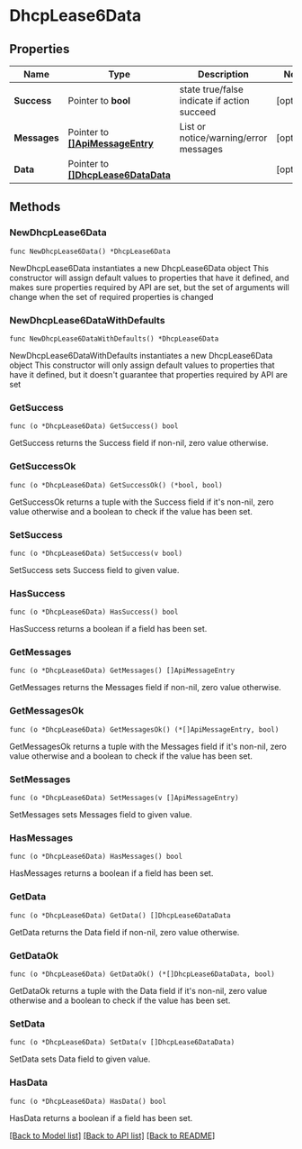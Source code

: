 # DhcpLease6Data

## Properties

Name | Type | Description | Notes
------------ | ------------- | ------------- | -------------
**Success** | Pointer to **bool** | state true/false indicate if action succeed | [optional] 
**Messages** | Pointer to [**[]ApiMessageEntry**](ApiMessageEntry.md) | List or notice/warning/error messages | [optional] 
**Data** | Pointer to [**[]DhcpLease6DataData**](DhcpLease6DataData.md) |  | [optional] 

## Methods

### NewDhcpLease6Data

`func NewDhcpLease6Data() *DhcpLease6Data`

NewDhcpLease6Data instantiates a new DhcpLease6Data object
This constructor will assign default values to properties that have it defined,
and makes sure properties required by API are set, but the set of arguments
will change when the set of required properties is changed

### NewDhcpLease6DataWithDefaults

`func NewDhcpLease6DataWithDefaults() *DhcpLease6Data`

NewDhcpLease6DataWithDefaults instantiates a new DhcpLease6Data object
This constructor will only assign default values to properties that have it defined,
but it doesn't guarantee that properties required by API are set

### GetSuccess

`func (o *DhcpLease6Data) GetSuccess() bool`

GetSuccess returns the Success field if non-nil, zero value otherwise.

### GetSuccessOk

`func (o *DhcpLease6Data) GetSuccessOk() (*bool, bool)`

GetSuccessOk returns a tuple with the Success field if it's non-nil, zero value otherwise
and a boolean to check if the value has been set.

### SetSuccess

`func (o *DhcpLease6Data) SetSuccess(v bool)`

SetSuccess sets Success field to given value.

### HasSuccess

`func (o *DhcpLease6Data) HasSuccess() bool`

HasSuccess returns a boolean if a field has been set.

### GetMessages

`func (o *DhcpLease6Data) GetMessages() []ApiMessageEntry`

GetMessages returns the Messages field if non-nil, zero value otherwise.

### GetMessagesOk

`func (o *DhcpLease6Data) GetMessagesOk() (*[]ApiMessageEntry, bool)`

GetMessagesOk returns a tuple with the Messages field if it's non-nil, zero value otherwise
and a boolean to check if the value has been set.

### SetMessages

`func (o *DhcpLease6Data) SetMessages(v []ApiMessageEntry)`

SetMessages sets Messages field to given value.

### HasMessages

`func (o *DhcpLease6Data) HasMessages() bool`

HasMessages returns a boolean if a field has been set.

### GetData

`func (o *DhcpLease6Data) GetData() []DhcpLease6DataData`

GetData returns the Data field if non-nil, zero value otherwise.

### GetDataOk

`func (o *DhcpLease6Data) GetDataOk() (*[]DhcpLease6DataData, bool)`

GetDataOk returns a tuple with the Data field if it's non-nil, zero value otherwise
and a boolean to check if the value has been set.

### SetData

`func (o *DhcpLease6Data) SetData(v []DhcpLease6DataData)`

SetData sets Data field to given value.

### HasData

`func (o *DhcpLease6Data) HasData() bool`

HasData returns a boolean if a field has been set.


[[Back to Model list]](../README.md#documentation-for-models) [[Back to API list]](../README.md#documentation-for-api-endpoints) [[Back to README]](../README.md)



